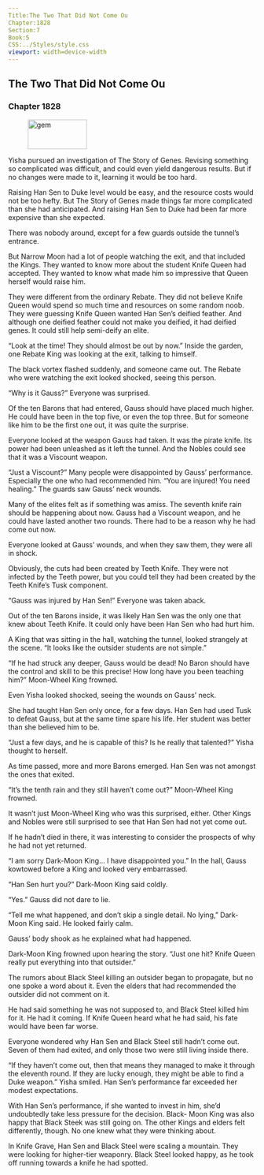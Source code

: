 ```yaml
---
Title:The Two That Did Not Come Ou 
Chapter:1828 
Section:7 
Book:5 
CSS:../Styles/style.css 
viewport: width=device-width
---
```

  
## The Two That Did Not Come Ou
### Chapter 1828
  
<figure>
	<img src="../Images/gem.gif" alt="gem" id="gem" width="120" height="60" />
</figure>
  

  
Yisha pursued an investigation of The Story of Genes. Revising something so complicated was difficult, and could even yield dangerous results. But if no changes were made to it, learning it would be too hard.

Raising Han Sen to Duke level would be easy, and the resource costs would not be too hefty. But The Story of Genes made things far more complicated than she had anticipated. And raising Han Sen to Duke had been far more expensive than she expected.

There was nobody around, except for a few guards outside the tunnel’s entrance.

But Narrow Moon had a lot of people watching the exit, and that included the Kings. They wanted to know more about the student Knife Queen had accepted. They wanted to know what made him so impressive that Queen herself would raise him.

They were different from the ordinary Rebate. They did not believe Knife Queen would spend so much time and resources on some random noob. They were guessing Knife Queen wanted Han Sen’s deified feather. And although one deified feather could not make you deified, it had deified genes. It could still help semi-deify an elite.

“Look at the time! They should almost be out by now.” Inside the garden, one Rebate King was looking at the exit, talking to himself.

The black vortex flashed suddenly, and someone came out. The Rebate who were watching the exit looked shocked, seeing this person.

“Why is it Gauss?” Everyone was surprised.

Of the ten Barons that had entered, Gauss should have placed much higher. He could have been in the top five, or even the top three. But for someone like him to be the first one out, it was quite the surprise.

Everyone looked at the weapon Gauss had taken. It was the pirate knife. Its power had been unleashed as it left the tunnel. And the Nobles could see that it was a Viscount weapon.

“Just a Viscount?” Many people were disappointed by Gauss’ performance. Especially the one who had recommended him. “You are injured! You need healing.” The guards saw Gauss’ neck wounds.

Many of the elites felt as if something was amiss. The seventh knife rain should be happening about now. Gauss had a Viscount weapon, and he could have lasted another two rounds. There had to be a reason why he had come out now.

Everyone looked at Gauss’ wounds, and when they saw them, they were all in shock.

Obviously, the cuts had been created by Teeth Knife. They were not infected by the Teeth power, but you could tell they had been created by the Teeth Knife’s Tusk component.

“Gauss was injured by Han Sen!” Everyone was taken aback.

Out of the ten Barons inside, it was likely Han Sen was the only one that knew about Teeth Knife. It could only have been Han Sen who had hurt him.

A King that was sitting in the hall, watching the tunnel, looked strangely at the scene. “It looks like the outsider students are not simple.”

“If he had struck any deeper, Gauss would be dead! No Baron should have the control and skill to be this precise! How long have you been teaching him?” Moon-Wheel King frowned.

Even Yisha looked shocked, seeing the wounds on Gauss’ neck.

She had taught Han Sen only once, for a few days. Han Sen had used Tusk to defeat Gauss, but at the same time spare his life. Her student was better than she believed him to be.

“Just a few days, and he is capable of this? Is he really that talented?” Yisha thought to herself.

As time passed, more and more Barons emerged. Han Sen was not amongst the ones that exited.

“It’s the tenth rain and they still haven’t come out?” Moon-Wheel King frowned.

It wasn’t just Moon-Wheel King who was this surprised, either. Other Kings and Nobles were still surprised to see that Han Sen had not yet come out.

If he hadn’t died in there, it was interesting to consider the prospects of why he had not yet returned.

“I am sorry Dark-Moon King… I have disappointed you.” In the hall, Gauss kowtowed before a King and looked very embarrassed.

“Han Sen hurt you?” Dark-Moon King said coldly.

“Yes.” Gauss did not dare to lie.

“Tell me what happened, and don’t skip a single detail. No lying,” Dark-Moon King said. He looked fairly calm.

Gauss’ body shook as he explained what had happened.

Dark-Moon King frowned upon hearing the story. “Just one hit? Knife Queen really put everything into that outsider.”

The rumors about Black Steel killing an outsider began to propagate, but no one spoke a word about it. Even the elders that had recommended the outsider did not comment on it.

He had said something he was not supposed to, and Black Steel killed him for it. He had it coming. If Knife Queen heard what he had said, his fate would have been far worse.

Everyone wondered why Han Sen and Black Steel still hadn’t come out. Seven of them had exited, and only those two were still living inside there.

“If they haven’t come out, then that means they managed to make it through the eleventh round. If they are lucky enough, they might be able to find a Duke weapon.” Yisha smiled. Han Sen’s performance far exceeded her modest expectations.

With Han Sen’s performance, if she wanted to invest in him, she’d undoubtedly take less pressure for the decision. Black- Moon King was also happy that Black Steek was still going on. The other Kings and elders felt differently, though. No one knew what they were thinking about.

In Knife Grave, Han Sen and Black Steel were scaling a mountain. They were looking for higher-tier weaponry. Black Steel looked happy, as he took off running towards a knife he had spotted.